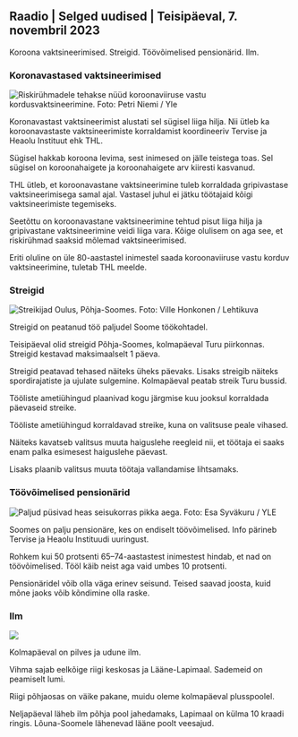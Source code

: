 ## Raadio \| Selged uudised \| Teisipäeval, 7. novembril 2023

Koroona vaktsineerimised. Streigid. Töövõimelised pensionärid. Ilm.

### Koronavastased vaktsineerimised

![Riskirühmadele tehakse nüüd koroonaviiruse vastu kordusvaktsineerimine. Foto: Petri Niemi / Yle](https://images.cdn.yle.fi/image/upload/c_crop,h_2266,w_4027,x_0,y_0/ar_1.7777777777777777,c_fill,g_faces,h_675,0/dpr.1_2q_auto:eco/f_auto/fl_lossy/v1675253861/39-99789363046bc0166b4)

Koronavastast vaktsineerimist alustati sel sügisel liiga hilja. Nii ütleb ka koroonavastaste vaktsineerimiste korraldamist koordineeriv Tervise ja Heaolu Instituut ehk THL.

Sügisel hakkab koroona levima, sest inimesed on jälle teistega toas. Sel sügisel on koroonahaigete ja koroonahaigete arv kiiresti kasvanud.

THL ütleb, et koroonavastane vaktsineerimine tuleb korraldada gripivastase vaktsineerimisega samal ajal. Vastasel juhul ei jätku töötajaid kõigi vaktsineerimiste tegemiseks.

Seetõttu on koroonavastane vaktsineerimine tehtud pisut liiga hilja ja gripivastane vaktsineerimine veidi liiga vara. Kõige olulisem on aga see, et riskirühmad saaksid mõlemad vaktsineerimised.

Eriti oluline on üle 80-aastastel inimestel saada koroonaviiruse vastu korduv vaktsineerimine, tuletab THL meelde.

### Streigid

![Streikijad Oulus, Põhja-Soomes. Foto: Ville Honkonen / Lehtikuva](https://images.cdn.yle.fi/image/upload/c_crop,h_2880,w_5120,x_0,y_533/ar_1.777777777777777,c_fill,g_faces,/wd_1215.q_auto:eco/f_auto/fl_lossy/v1699368229/39-11968696549f7933eb81)

Streigid on peatanud töö paljudel Soome töökohtadel.

Teisipäeval olid streigid Põhja-Soomes, kolmapäeval Turu piirkonnas. Streigid kestavad maksimaalselt 1 päeva.

Streigid peatavad tehased näiteks üheks päevaks. Lisaks streigib näiteks spordirajatiste ja ujulate sulgemine. Kolmapäeval peatab streik Turu bussid.

Tööliste ametiühingud plaanivad kogu järgmise kuu jooksul korraldada päevaseid streike.

Tööliste ametiühingud korraldavad streike, kuna on valitsuse peale vihased.

Näiteks kavatseb valitsus muuta haiguslehe reegleid nii, et töötaja ei saaks enam palka esimesest haiguslehe päevast.

Lisaks plaanib valitsus muuta töötaja vallandamise lihtsamaks.

### Töövõimelised pensionärid

![Paljud püsivad heas seisukorras pikka aega. Foto: Esa Syväkuru / YLE](https://images.cdn.yle.fi/image/upload/c_crop,h_3375,w_6000,x_0,y_47/ar_1.7777777777777777,c_fill,g_faces,h_1270,/w_prdq_auto:eco/f_auto/fl_lossy/v1568642672/39-5915475d7f9625891ee)

Soomes on palju pensionäre, kes on endiselt töövõimelised. Info pärineb Tervise ja Heaolu Instituudi uuringust.

Rohkem kui 50 protsenti 65–74-aastastest inimestest hindab, et nad on töövõimelised. Tööl käib neist aga vaid umbes 10 protsenti.

Pensionäridel võib olla väga erinev seisund. Teised saavad joosta, kuid mõne jaoks võib kõndimine olla raske.

### Ilm

![](https://images.cdn.yle.fi/image/upload/c_crop,h_1080,w_1919,x_0,y_0/ar_1.7777777777777777,c_fill,g_faces,h_675,w_1200/0/q_1e.f_auto/fl_lossy/v1699373925/39-1197270654a63406a4f5)

Kolmapäeval on pilves ja udune ilm.

Vihma sajab eelkõige riigi keskosas ja Lääne-Lapimaal. Sademeid on peamiselt lumi.

Riigi põhjaosas on väike pakane, muidu oleme kolmapäeval plusspoolel.

Neljapäeval läheb ilm põhja pool jahedamaks, Lapimaal on külma 10 kraadi ringis. Lõuna-Soomele lähenevad lääne poolt veesajud.